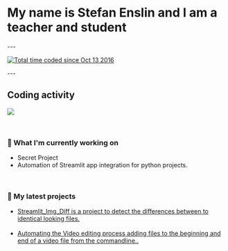 <h1>My name is Stefan Enslin and I am a teacher and student</h1>
---
<p><a href="https://wakatime.com/@57568bf0-918c-45db-8d46-f9c29cc954de"><img src="https://wakatime.com/badge/user/57568bf0-918c-45db-8d46-f9c29cc954de.svg" alt="Total time coded since Oct 13 2016" /></a></p>
---

<h2>Coding activity</h2>

<p><a href="https://wakatime.com"><img src="https://wakatime.com/share/@KenichiQ/2b23d59b-db71-42f7-9d42-f47b1af23832.png" /></a></p>
<br>

### 👷 What I'm currently working on
<p>
    <ul>
        <li>Secret Project</li>
        <li>Automation of Streamlit app integration for python projects.</li>
    </ul>
</p>
<br>

### 🌱 My latest projects
<p>
    <ul>
        <li><a href="https://github.com/KenichiQaz/Streamlit_Img_Diff">Streamlit_Img_Diff is a project to detect the differences between to identical looking files.</a></li><br>
        <li><a href="https://github.com/KenichiQaz/Video_Edit_Automation">Automating the Video editing process adding files to the beginning and end of a video file from the commandline..</a></li>
    </ul>
</p>
